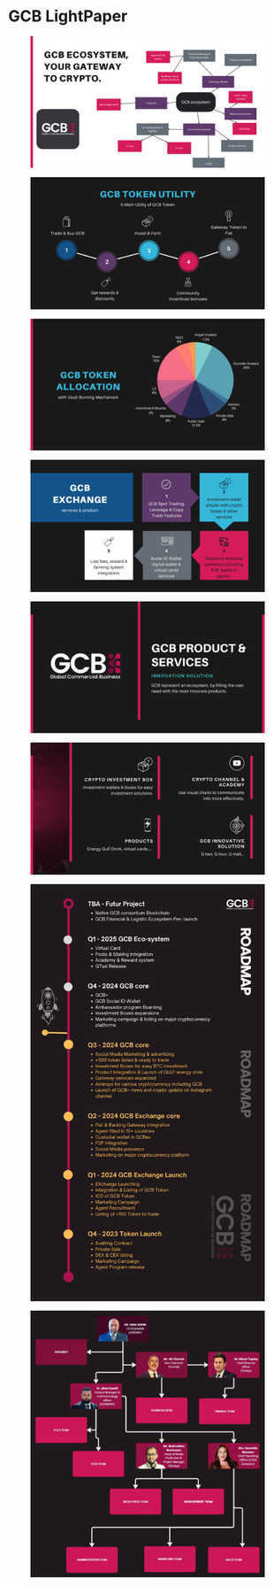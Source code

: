 # GCB LightPaper

<figure><img src="../.gitbook/assets/GCB litepaper (1).png" alt=""><figcaption></figcaption></figure>



<figure><img src="../.gitbook/assets/GCB litepaper.png" alt=""><figcaption></figcaption></figure>

<figure><img src="../.gitbook/assets/GCB litepaper (2).png" alt=""><figcaption></figcaption></figure>

<figure><img src="../.gitbook/assets/GCB litepaper (3).png" alt=""><figcaption></figcaption></figure>

<figure><img src="../.gitbook/assets/GCB litepaper (4).png" alt=""><figcaption></figcaption></figure>

<figure><img src="../.gitbook/assets/GCB litepaper (5).png" alt=""><figcaption></figcaption></figure>

<figure><img src="../.gitbook/assets/Roadmap (1).png" alt=""><figcaption></figcaption></figure>

<figure><img src="../.gitbook/assets/Flowchart (5).jpg" alt=""><figcaption></figcaption></figure>

